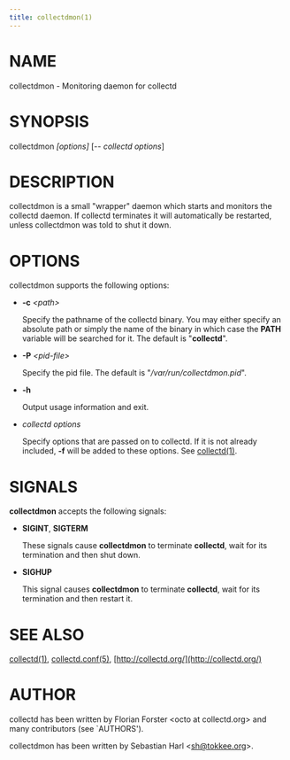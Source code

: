 ```yaml
---
title: collectdmon(1)
---
```

# NAME

collectdmon - Monitoring daemon for collectd

# SYNOPSIS

collectdmon _\[options\]_ \[-- _collectd options_\]

# DESCRIPTION

collectdmon is a small "wrapper" daemon which starts and monitors the collectd
daemon. If collectd terminates it will automatically be restarted, unless
collectdmon was told to shut it down.

# OPTIONS

collectdmon supports the following options:

- **-c** _&lt;path>_

    Specify the pathname of the collectd binary. You may either specify an
    absolute path or simply the name of the binary in which case the **PATH**
    variable will be searched for it. The default is "**collectd**".

- **-P** _&lt;pid-file>_

    Specify the pid file. The default is "_/var/run/collectdmon.pid_".

- **-h**

    Output usage information and exit.

- _collectd options_

    Specify options that are passed on to collectd. If it is not already included,
    **-f** will be added to these options. See [collectd(1)](./collectd.md).

# SIGNALS

**collectdmon** accepts the following signals:

- **SIGINT**, **SIGTERM**

    These signals cause **collectdmon** to terminate **collectd**, wait for its
    termination and then shut down.

- **SIGHUP**

    This signal causes **collectdmon** to terminate **collectd**, wait for its
    termination and then restart it.

# SEE ALSO

[collectd(1)](./collectd.md),
[collectd.conf(5)](./collectd.conf.md),
[http://collectd.org/](http://collectd.org/)

# AUTHOR

collectd has been written by Florian Forster &lt;octo at collectd.org>
and many contributors (see \`AUTHORS').

collectdmon has been written by Sebastian Harl &lt;sh@tokkee.org>.

